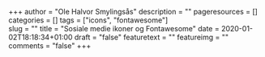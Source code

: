 +++
author = "Ole Halvor Smylingsås"
description = ""
pageresources = []
categories = []
tags = ["icons", "fontawesome"]     
slug = ""
title = "Sosiale medie ikoner og Fontawesome"
date = 2020-01-02T18:18:34+01:00
draft = "false"
featuretext = ""
featureimg = ""
comments = "false"
+++